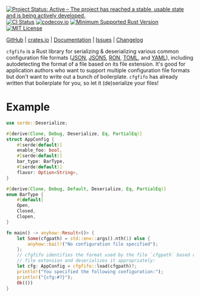 [![Project Status: Active – The project has reached a stable, usable state and is being actively developed.](https://www.repostatus.org/badges/latest/active.svg)](https://www.repostatus.org/#active)
[![CI Status](https://github.com/jwodder/cfgfifo/actions/workflows/test.yml/badge.svg)](https://github.com/jwodder/cfgfifo/actions/workflows/test.yml)
[![codecov.io](https://codecov.io/gh/jwodder/cfgfifo/branch/master/graph/badge.svg)](https://codecov.io/gh/jwodder/cfgfifo)
[![Minimum Supported Rust Version](https://img.shields.io/badge/MSRV-1.70-orange)](https://www.rust-lang.org)
[![MIT License](https://img.shields.io/github/license/jwodder/cfgfifo.svg)](https://opensource.org/licenses/MIT)

[GitHub](https://github.com/jwodder/cfgfifo) | [crates.io](https://crates.io/crates/cfgfifo) | [Documentation](https://docs.rs/cfgfifo) | [Issues](https://github.com/jwodder/cfgfifo/issues) | [Changelog](https://github.com/jwodder/cfgfifo/blob/master/CHANGELOG.md)

`cfgfifo` is a Rust library for serializing & deserializing various common
configuration file formats ([JSON][], [JSON5][], [RON][], [TOML][], and
[YAML][]), including autodetecting the format of a file based on its file
extension.  It's good for application authors who want to support multiple
configuration file formats but don't want to write out a bunch of boilerplate.
`cfgfifo` has already written that boilerplate for you, so let it (de)serialize
your files!

[JSON]: https://www.json.org
[JSON5]: https://json5.org
[RON]: https://github.com/ron-rs/ron
[TOML]: https://toml.io
[YAML]: https://yaml.org

Example
=======

```rust
use serde::Deserialize;

#[derive(Clone, Debug, Deserialize, Eq, PartialEq)]
struct AppConfig {
    #[serde(default)]
    enable_foo: bool,
    #[serde(default)]
    bar_type: BarType,
    #[serde(default)]
    flavor: Option<String>,
}

#[derive(Clone, Debug, Default, Deserialize, Eq, PartialEq)]
enum BarType {
    #[default]
    Open,
    Closed,
    Clopen,
}

fn main() -> anyhow::Result<()> {
    let Some(cfgpath) = std::env::args().nth(1) else {
        anyhow::bail!("No configuration file specified");
    };
    // cfgfifo identifies the format used by the file `cfgpath` based on its
    // file extension and deserializes it appropriately:
    let cfg: AppConfig = cfgfifo::load(cfgpath)?;
    println!("You specified the following configuration:");
    println!("{cfg:#?}");
    Ok(())
}
```
